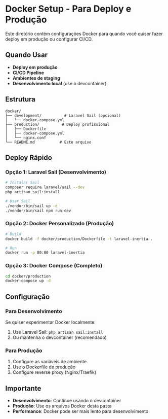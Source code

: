 # Docker Setup - Para Deploy e Produção

Este diretório contém configurações Docker para quando você quiser fazer deploy em produção ou configurar CI/CD.

## Quando Usar

- **Deploy em produção**
- **CI/CD Pipeline**
- **Ambientes de staging**
- **Desenvolvimento local** (use o devcontainer)

## Estrutura

```
docker/
├── development/          # Laravel Sail (opcional)
│   └── docker-compose.yml
├── production/          # Deploy profissional
│   ├── Dockerfile
│   ├── docker-compose.yml
│   └── nginx.conf
└── README.md           # Este arquivo
```

## Deploy Rápido

### Opção 1: Laravel Sail (Desenvolvimento)

```bash
# Instalar Sail
composer require laravel/sail --dev
php artisan sail:install

# Usar Sail
./vendor/bin/sail up -d
./vendor/bin/sail npm run dev
```

### Opção 2: Docker Personalizado (Produção)

```bash
# Build
docker build -f docker/production/Dockerfile -t laravel-inertia .

# Run
docker run -p 80:80 laravel-inertia
```

### Opção 3: Docker Compose (Completo)

```bash
cd docker/production
docker-compose up -d
```

## Configuração

### Para Desenvolvimento

Se quiser experimentar Docker localmente:

1. Use Laravel Sail: `php artisan sail:install`
2. Ou mantenha o devcontainer (recomendado)

### Para Produção

1. Configure as variáveis de ambiente
2. Use o Dockerfile de produção
3. Configure reverse proxy (Nginx/Traefik)

## Importante

- **Desenvolvimento**: Continue usando o devcontainer
- **Produção**: Use os arquivos Docker desta pasta
- **Performance**: Docker pode ser mais lento para desenvolvimento
